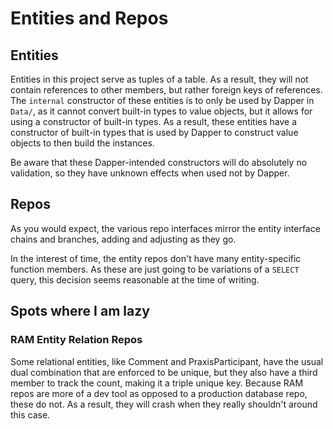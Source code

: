# Entities and Repos

## Entities

Entities in this project serve as tuples of a table. As a result, they will not
contain references to other members, but rather foreign keys of references. The
`internal` constructor of these entities is to only be used by Dapper in
`Data/`, as it cannot convert built-in types to value objects, but it allows
for using a constructor of built-in types. As a result, these entities have a
constructor of built-in types that is used by Dapper to construct value objects
to then build the instances.  

Be aware that these Dapper-intended constructors will do absolutely no
validation, so they have unknown effects when used not by Dapper.

## Repos

As you would expect, the various repo interfaces mirror the entity interface
chains and branches, adding and adjusting as they go.

In the interest of time, the entity repos don't have many entity-specific
function members. As these are just going to be variations of a `SELECT` query,
this decision seems reasonable at the time of writing.

## Spots where I am lazy

### RAM Entity Relation Repos

Some relational entities, like Comment and PraxisParticipant, have the usual
dual combination that are enforced to be unique, but they also have a third
member to track the count, making it a triple unique key. Because RAM repos are
more of a dev tool as opposed to a production database repo, these do not. As a
result, they will crash when they really shouldn't around this case.
